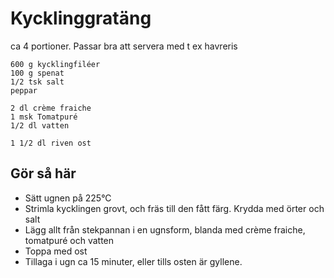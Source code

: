 # Kycklinggratäng
ca 4 portioner. Passar bra att servera med t ex havreris

```
600 g kycklingfiléer
100 g spenat
1/2 tsk salt
peppar

2 dl crème fraiche
1 msk Tomatpuré
1/2 dl vatten

1 1/2 dl riven ost
```

## Gör så här
* Sätt ugnen på 225°C
* Strimla kycklingen grovt, och fräs till den fått färg. Krydda med örter och salt
* Lägg allt från stekpannan i en ugnsform, blanda med crème fraiche, tomatpuré och vatten
* Toppa med ost
* Tillaga i ugn ca 15 minuter, eller tills osten är gyllene.

